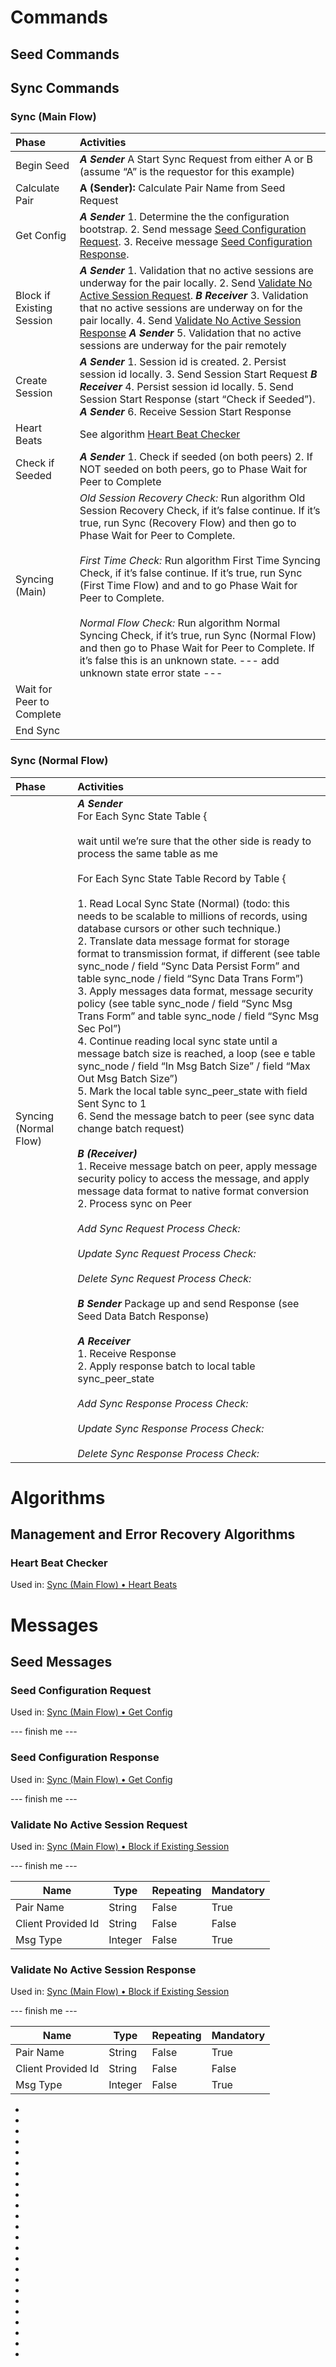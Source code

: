 
# Commands
## Seed Commands

## Sync Commands

### Sync (Main Flow)

| Phase  | Activities   |
| :----- |:------------ |
| Begin Seed | _**A Sender**_ A Start Sync Request from either A or B (assume “A” is the requestor for this example) |
| Calculate Pair | **A (Sender):** Calculate Pair Name from Seed Request |
| <a name="Get-Config"> Get Config | _**A Sender**_ 1. Determine the the configuration bootstrap. 2. Send message [Seed Configuration Request](#Seed-Configuration-Request). 3. Receive message [Seed Configuration Response](#Seed-Configuration-Response). 
| <a name="Block-if-Existing-Session"> Block if Existing Session | _**A Sender**_ 1. Validation that no active sessions are underway for the pair locally. 2. Send [Validate No Active Session Request](#Validate-No-Active-Session-Request). _**B Receiver**_ 3. Validation that no active sessions are underway on for the pair locally. 4. Send [Validate No Active Session Response](#Validate-No-Active-Session-Response) _**A Sender**_ 5. Validation that no active sessions are underway for the pair remotely
| Create Session | _**A Sender**_ 1. Session id is created. 2. Persist session id locally. 3. Send Session Start Request _**B Receiver**_ 4. Persist session id locally. 5. Send Session Start Response (start “Check if Seeded”). _**A Sender**_ 6. Receive Session Start Response 
| <a name="Heart-Beats"> Heart Beats | See algorithm [Heart Beat Checker](#Heart-Beat-Checker) |
| Check if Seeded | _**A Sender**_ 1. Check if seeded (on both peers) 2. If NOT seeded on both peers, go to Phase Wait for Peer to Complete
| Syncing (Main) | _Old Session Recovery Check:_ Run algorithm Old Session Recovery Check, if it’s false continue. If it’s true, run Sync (Recovery Flow) and then go to Phase Wait for Peer to Complete. <br><br> _First Time Check:_ Run algorithm First Time Syncing Check, if it’s false continue. If it’s true, run Sync (First Time Flow) and and to go Phase Wait for Peer to Complete. <br><br> _Normal Flow Check:_ Run algorithm Normal Syncing Check, if it’s true, run Sync (Normal Flow) and then go to Phase Wait for Peer to Complete. If it’s false this is an unknown state. --- add unknown state error state --- |
| Wait for Peer to Complete | |
| End Sync | |

### Sync (Normal Flow)

| Phase  | Activities   |
| :----- |:------------ |
| Syncing (Normal Flow) | _**A Sender**_ <br>For Each Sync State Table { <br><br> wait until we’re sure that the other side is ready to process the same table as me <br><br> For Each Sync State Table Record by Table { <br><br> 1. Read Local Sync State (Normal) (todo: this needs to be scalable to millions of records, using database cursors or other such technique.) <br> 2. Translate data message format for storage format to transmission format, if different (see table sync_node / field “Sync Data Persist Form” and table sync_node / field “Sync Data Trans Form”) <br> 3. Apply messages data format, message security policy (see table sync_node / field “Sync Msg Trans Form” and table sync_node / field “Sync Msg Sec Pol”) <br> 4. Continue reading local sync state until a message batch size is reached, a loop (see e table sync_node / field “In Msg Batch Size” / field “Max Out Msg Batch Size”) <br>5. Mark the local table sync_peer_state with field Sent Sync to 1 <br>6. Send the message batch to peer (see sync data change batch request) <br><br> _**B (Receiver)**_ <br> 1. Receive message batch on peer, apply message security policy to access the message, and apply message data format to native format conversion <br> 2. Process sync on Peer <br><br> _Add Sync Request Process Check:_ <br><br> _Update Sync Request Process Check:_ <br><br> _Delete Sync Request Process Check:_ <br><br> _**B Sender**_ Package up and send Response (see Seed Data Batch Response) <br><br> _**A Receiver**_ <br> 1. Receive Response <br> 2. Apply response batch to local table sync_peer_state <br><br> _Add Sync Response Process Check:_ <br><br>_Update Sync Response Process Check:_ <br><br> _Delete Sync Response Process Check:_









# Algorithms
## Management and Error Recovery Algorithms
### <a name="Heart-Beat-Checker"> Heart Beat Checker 
Used in: [Sync (Main Flow) • Heart Beats](#Heart-Beats)

# Messages

## Seed Messages

### <a name="Seed-Configuration-Request"> Seed Configuration Request
Used in: [Sync (Main Flow) • Get Config](#Get-Config)

--- finish me ---

### <a name="Seed-Configuration-Response"> Seed Configuration Response
Used in: [Sync (Main Flow) • Get Config](#Get-Config)

--- finish me ---

### <a name="Validate-No-Active-Session-Request"> Validate No Active Session Request
Used in: [Sync (Main Flow) • Block if Existing Session](#Block-if-Existing-Session)

--- finish me ---

| Name | Type | Repeating | Mandatory |
| ---- | ---- | --------- | --------- |
| Pair Name | String | False | True |
| Client Provided Id | String | False | False |
| Msg Type | Integer | False | True |

### <a name="Validate-No-Active-Session-Response"> Validate No Active Session Response
Used in: [Sync (Main Flow) • Block if Existing Session](#Block-if-Existing-Session)

--- finish me ---

| Name | Type | Repeating | Mandatory |
| ---- | ---- | --------- | --------- |
| Pair Name | String | False | True |
| Client Provided Id | String | False | False |
| Msg Type | Integer | False | True |

-
-
-
-
-
-
-
-
-
-
-
-
-
-
-
-
-
-
-
-
-
-
-
-
